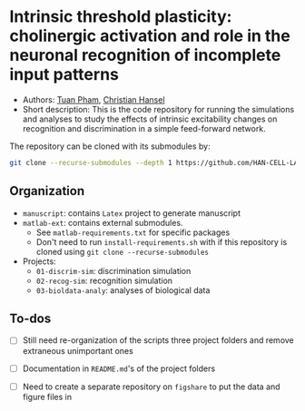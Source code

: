 # Intrinsic threshold plasticity: cholinergic activation and role in the neuronal recognition of incomplete input patterns

- Authors: [Tuan Pham](https://github.com/tuanpham96), [Christian Hansel](http://www.hansellab-uchicago.com/)
- Short description: This is the code repository for running the simulations and analyses to study the effects of intrinsic excitability changes on recognition and discrimination in a simple feed-forward network.

The repository can be cloned with its submodules by:

``` bash 
git clone --recurse-submodules --depth 1 https://github.com/HAN-CELL-LAB/PhamHansel-intrinsic-exc-2022
```

## Organization

- `manuscript`: contains `Latex` project to generate manuscript 
- `matlab-ext`: contains external submodules. 
  - See `matlab-requirements.txt` for specific packages 
  - Don't need to run `install-requirements.sh` with if this repository is cloned using `git clone --recurse-submodules`
- Projects:
  - `01-discrim-sim`: discrimination simulation
  - `02-recog-sim`: recognition simulation
  - `03-bioldata-analy`: analyses of biological data

## To-dos

- [ ] Still need re-organization of the scripts three project folders and remove extraneous unimportant ones
- [ ] Documentation in `README.md`'s of the project folders
- [ ] Need to create a separate repository on `figshare` to put the data and figure files in

